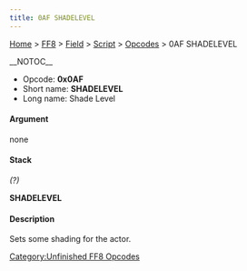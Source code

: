 ```yaml
---
title: 0AF SHADELEVEL
---
```


[Home](/ff7-flat-wiki/Main%20Page.md) > [FF8](/ff7-flat-wiki/FF8.md) > [Field](/ff7-flat-wiki/FF8/Field.md) > [Script](/ff7-flat-wiki/FF8/Field/Script.md) > [Opcodes](/ff7-flat-wiki/FF8/Field/Script/Opcodes.md) > 0AF SHADELEVEL

\_\_NOTOC\_\_

-   Opcode: **0x0AF**
-   Short name: **SHADELEVEL**
-   Long name: Shade Level

#### Argument

none

#### Stack

  
*(?)*

**SHADELEVEL**

#### Description

Sets some shading for the actor.

[Category:Unfinished FF8 Opcodes][]

  [Category:Unfinished FF8 Opcodes]: /ff7-flat-wiki/Category:Unfinished%20FF8%20Opcodes.md
    "wikilink"
